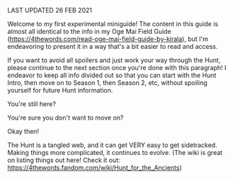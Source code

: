 LAST UPDATED 26 FEB 2021

Welcome to my first experimental miniguide! The content in this guide is almost all identical to the info in my Oge Mai Field Guide (https://4thewords.com/read-oge-mai-field-guide-by-kirala), but I'm endeavoring to present it in a way that's a bit easier to read and access.

If you want to avoid all spoilers and just work your way through the Hunt, please continue to the next section once you're done with this paragraph! I endeavor to keep all info divided out so that you can start with the Hunt Intro, then move on to Season 1, then Season 2, etc, without spoiling yourself for future Hunt information.

You're still here?

You're sure you don't want to move on?

Okay then!

The Hunt is a tangled web, and it can get VERY easy to get sidetracked. Making things more complicated, it continues to evolve. (The wiki is great on listing things out here! Check it out: https://4thewords.fandom.com/wiki/Hunt_for_the_Ancients)

